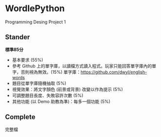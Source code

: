 # WordlePython
Programming Desing Project 1

## Stander
**標準85分**

- 基本要求 (55%)
- 參考 Github 上的單字庫，以讀檔方式讀入程式。玩家只能回答單字庫內的單字，否則視為無效。(15%) 單字庫：https://github.com/dwyl/english-words
- 題目從單字庫隨機抽取 (5%)
- 視覺效果：將文字顏色 (前景或背景) 改變以作為提示 (5%)
- 可調整題目長度、失敗容許次數 (5%)
- 其他功能 (以 Demo 助教為準)：每多一個功能 (5%)

## Complete
完整檔
